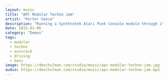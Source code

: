 ```yaml
---
layout: music
title: "APC Modular Techno Jam"
artist: "Porter Vance"
description: "Running a Synthrotek Atari Punk Console module through its paces. Filtered by the TipTop Z2040, sequenced by the Turing Machine and a bit of Maths."
date: 2015-01-06
category: "Demos"
tags: 
  - modular
  - techno
  - eurorack
  - driving
  - bass
image: https://dmschulman.com/studio/music/apc-modular-techno-jam.jpg
audio: https://dmschulman.com/studio/music/apc-modular-techno-jam.mp3
---
```

